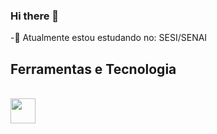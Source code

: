### Hi there 👋

<!--
**gaybyzinha/gaybyzinha** is a ✨ _special_ ✨ repository because its `README.md` (this file) appears on your GitHub profile.

Here are some ideas to get you started:

- 🔭 I’M SESI/SENAI
- 🌱 I’m currently learning ...
- 👯 I’m looking to collaborate on ...
- 🤔 I’m looking for help with ...
- 💬 Ask me about ...
- 📫 How to reach me: ...
- 😄 Pronouns: ...
- ⚡ Fun fact: ...
-->
-🤢 Atualmente estou estudando no: SESI/SENAI
##  Ferramentas  e Tecnologia
<br>
<img src="https://cdn.jsdelivr.net/gh/devicons/devicon/icons/github/github-original.svg" width="40" height="40"/><img>
<src="https://cdn.jsdelivr.net/gh/devicons/devicon/icons/html5/html5-original-wordmark.svg" width="100" height="100"/>



